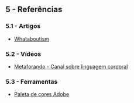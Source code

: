 ## 5 - Referências

### 5.1 - Artigos
- [Whataboutism](https://en.wikipedia.org/wiki/Whataboutism)

### 5.2 - Vídeos
- [Metaforando - Canal sobre linguagem corporal](https://www.youtube.com/channel/UCh7TUTXojlE8vRtb-EnuDzw)

### 5.3 - Ferramentas
- [Paleta de cores Adobe](https://color.adobe.com/create/color-wheel/)
